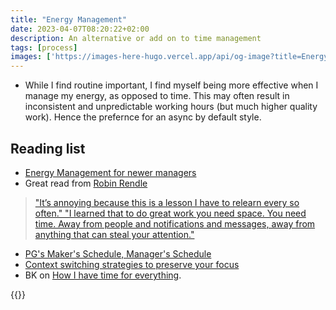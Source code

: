 ```yaml
---
title: "Energy Management"
date: 2023-04-07T08:20:22+02:00
description: An alternative or add on to time management
tags: [process]
images: ['https://images-here-hugo.vercel.app/api/og-image?title=Energy%20Management']
---
```


- While I find routine important, I find myself being more effective when I manage my energy, as opposed to time. This may often result in inconsistent and unpredictable working hours (but much higher quality work). Hence the prefernce for an async by default style.

## Reading list

- [Energy Management for newer managers](https://cate.blog/2022/03/21/energy-management-for-newer-managers/)
- Great read from [Robin Rendle](https://www.robinrendle.com)

> ["It’s annoying because this is a lesson I have to relearn every so often."
> "I learned that to do great work you need space. You need time. Away from people and notifications and messages, away from anything that can steal your attention."](https://www.robinrendle.com/notes/time-control/)

- [PG's Maker's Schedule, Manager's Schedule](http://www.paulgraham.com/makersschedule.html)
- [Context switching strategies to preserve your focus](https://leaddev.com/process/context-switching-strategies-preserve-your-focus)
- BK on [How I have time for everything](https://justreflections.bhekani.com/p/how-i-have-time-for-everything).

{{<youtube XHRCTwvvGTU>}}
